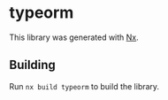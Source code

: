 # typeorm

This library was generated with [Nx](https://nx.dev).

## Building

Run `nx build typeorm` to build the library.
